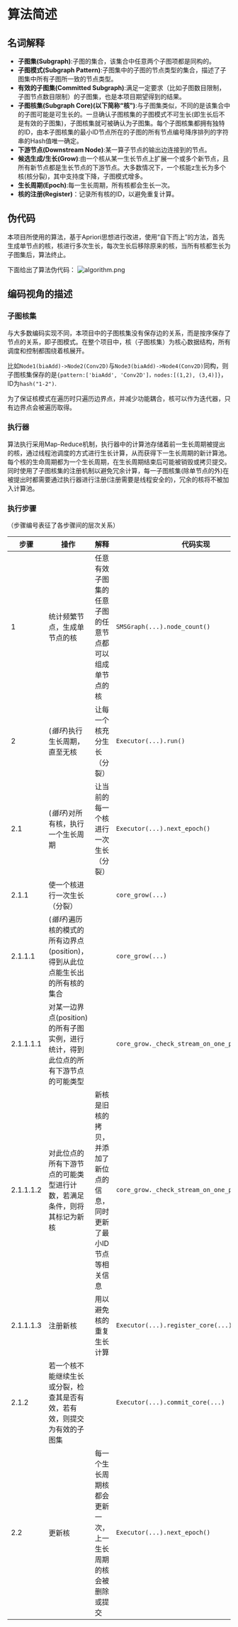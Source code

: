 # 算法简述

## 名词解释
- **子图集(Subgraph)**:子图的集合，该集合中任意两个子图项都是同构的。
- **子图模式(Subgraph Pattern)**:子图集中的子图的节点类型的集合，描述了子图集中所有子图所一致的节点类型。
- **有效的子图集(Committed Subgraph)**:满足一定要求（比如子图数目限制，子图节点数目限制）的子图集，也是本项目期望得到的结果。
- **子图核集(Subgraph Core)(以下简称“核")**:与子图集类似，不同的是该集合中的子图可能是可生长的。一旦确认子图核集的子图模式不可生长(即生长后不是有效的子图集)，子图核集就可被确认为子图集。每个子图核集都拥有独特的ID，由本子图核集的最小ID节点所在的子图的所有节点编号降序排列的字符串的Hash值唯一确定。
- **下游节点(Downstream Node)**:某一算子节点的输出边连接到的节点。
- **候选生成/生长(Grow)**:由一个核从某一生长节点上扩展一个或多个新节点，且所有新节点都是生长节点的下游节点。大多数情况下，一个核能z生长为多个核(核分裂)，其中支持度下降，子图模式增多。
- **生长周期(Epoch)**:每一生长周期，所有核都会生长一次。
- **核的注册(Register)**：记录所有核的ID，以避免重复计算。

## 伪代码
本项目所使用的算法，基于Apriori思想进行改进，使用“自下而上”的方法，首先生成单节点的核，核进行多次生长，每次生长后移除原来的核，当所有核都生长为子图集后，算法终止。

下面给出了算法伪代码：
![algorithm.png](./../_static/algorithm.png)


## 编码视角的描述

### 子图核集

与大多数编码实现不同，本项目中的子图核集没有保存边的关系，而是按序保存了节点的关系，即子图模式。在整个项目中，核（子图核集）为核心数据结构，所有调度和控制都围绕着核展开。

比如`Node1(biaAdd)->Node2(Conv2D)`与`Node3(biaAdd)->Node4(Conv2D)`同构，则子图核集保存的是`{pattern:['biaAdd', 'Conv2D']，nodes:[(1,2), (3,4)]}`，ID为`hash("1-2")`.

为了保证核模式在遍历时只遍历边界点，并减少功能耦合，核可以作为迭代器，只有边界点会被遍历取得。

### 执行器

算法执行采用Map-Reduce机制，执行器中的计算池存储着前一生长周期被提出的核，通过线程池调度的方式进行生长计算，从而获得下一生长周期的新计算池。每个核的生命周期都为一个生长周期，在生长周期结束后可能被销毁或拷贝提交。同时使用了子图核集的注册机制以避免冗余计算，每一子图核集(除单节点的外)在被提出时都需要通过执行器进行注册(注册需要是线程安全的)，冗余的核将不被加入计算池。


### 执行步骤

（步骤编号表征了各步骤间的层次关系）

|步骤|操作|解释|代码实现|
|--|--|--|--|
|1|统计频繁节点，生成单节点的核|任意有效子图集的任意子图的任意节点都可以组成单节点的核|`SMSGraph(...).node_count()`|
|2|(*循环*)执行生长周期，直至无核|让每一个核充分生长（分裂）|`Executor(...).run()`|
|2.1|(*循环*)对所有核，执行一个生长周期|让当前的每一个核进行一次生长（分裂）|`Executor(...).next_epoch()`|
|2.1.1|使一个核进行一次生长（分裂）||`core_grow(...)`|
|2.1.1.1|(*循环*)遍历核的模式的所有边界点(position)，得到从此位点能生长出的所有核的集合||`core_grow(...)`|
|2.1.1.1.1|对某一边界点(position)的所有子图实例，进行统计，得到此位点的所有下游节点的可能类型||`core_grow._check_stream_on_one_position(...)`|
|2.1.1.1.2|对此位点的所有下游节点的可能类型进行计数，若满足条件，则将其标记为新核|新核是旧核的拷贝，并添加了新位点的信息，同时更新了最小ID节点等相关信息|`core_grow._check_stream_on_one_position(...)`|
|2.1.1.1.3|注册新核|用以避免核的重复生长计算|`Executor(...).register_core(...)`|
|2.1.2|若一个核不能继续生长或分裂，检查其是否有效，若有效，则提交为有效的子图集||`Executor(...).commit_core(...)`|
|2.2|更新核|每一个生长周期核都会更新一次，上一生长周期的核会被删除或提交|`Executor(...).next_epoch()`|

